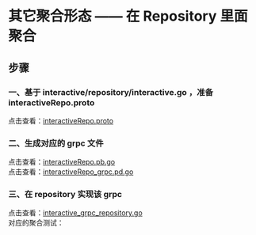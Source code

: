 # 其它聚合形态 —— 在 Repository 里面聚合

## 步骤
### 一、基于 interactive/repository/interactive.go ，准备 interactiveRepo.proto
 点击查看：[interactiveRepo.proto](webook/api/proto/intrRepo/v1/interactiveRepo.proto)
 
### 二、生成对应的 grpc 文件
点击查看：[interactiveRepo.pb.go](webook/api/proto/gen/intrRepo/v1/interactiveRepo.pb.go)  
点击查看：[interactiveRepo_grpc.pd.go](webook/api/proto/gen/intrRepo/v1/interactiveRepo_grpc.pb.go)   

### 三、在 repository 实现该 grpc  
点击查看：[interactive_grpc_repository.go](webook/interactive/repository/grpc/interactive_grpc_repository.go)  
对应的聚合测试：
